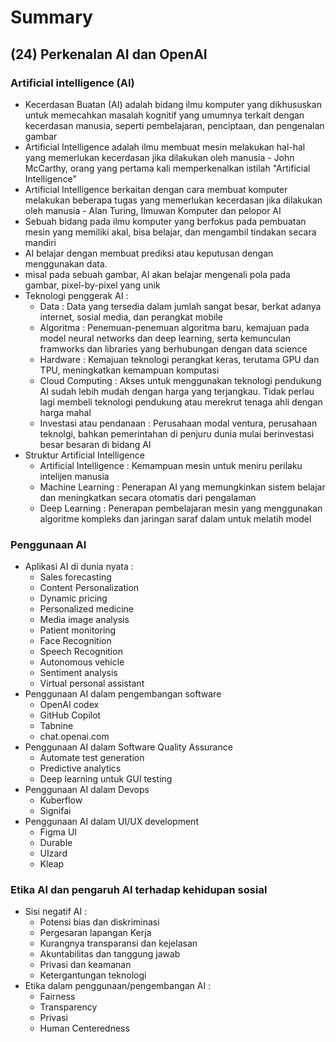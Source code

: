 # Summary

## (24) Perkenalan AI dan OpenAI

### Artificial intelligence (AI)
- Kecerdasan Buatan (AI) adalah bidang ilmu komputer yang dikhususkan untuk memecahkan masalah kognitif yang umumnya terkait dengan kecerdasan manusia, seperti pembelajaran, penciptaan, dan pengenalan gambar
- Artificial Intelligence adalah ilmu membuat mesin melakukan hal-hal yang memerlukan kecerdasan jika dilakukan oleh manusia - John McCarthy, orang yang pertama kali memperkenalkan istilah "Artificial Intelligence"
- Artificial Intelligence berkaitan dengan cara membuat komputer melakukan beberapa tugas yang memerlukan kecerdasan jika dilakukan oleh manusia - Alan Turing, Ilmuwan Komputer dan pelopor AI
- Sebuah bidang pada ilmu komputer yang berfokus pada pembuatan mesin yang memiliki akal, bisa belajar, dan mengambil tindakan secara mandiri
- AI belajar dengan membuat prediksi atau keputusan dengan menggunakan data.
- misal pada sebuah gambar, AI akan belajar mengenali pola pada gambar, pixel-by-pixel yang unik
- Teknologi penggerak AI :
    - Data : Data yang tersedia dalam jumlah sangat besar, berkat adanya internet, sosial media, dan perangkat mobile
    - Algoritma : Penemuan-penemuan algoritma baru, kemajuan pada model neural networks dan deep learning, serta kemunculan framworks dan libraries yang berhubungan dengan data science
    - Hardware : Kemajuan teknologi perangkat keras, terutama GPU dan TPU, meningkatkan kemampuan komputasi
    - Cloud Computing : Akses untuk menggunakan teknologi pendukung AI sudah lebih mudah dengan harga yang terjangkau. Tidak perlau lagi membeli teknologi pendukung atau merekrut tenaga ahli dengan harga mahal
    - Investasi atau pendanaan : Perusahaan modal ventura, perusahaan teknolgi, bahkan pemerintahan di penjuru dunia mulai berinvestasi besar besaran di bidang AI
- Struktur Artificial Intelligence 
    - Artificial Intelligence : Kemampuan mesin untuk meniru perilaku intelijen manusia
    - Machine Learning : Penerapan AI yang memungkinkan sistem belajar dan meningkatkan secara otomatis dari pengalaman
    - Deep Learning : Penerapan pembelajaran mesin yang menggunakan algoritme kompleks dan jaringan saraf dalam untuk melatih model

### Penggunaan AI
- Aplikasi AI di dunia nyata :
    - Sales forecasting
    - Content Personalization
    - Dynamic pricing
    - Personalized medicine
    - Media image analysis
    - Patient monitoring
    - Face Recognition
    - Speech Recognition
    - Autonomous vehicle
    - Sentiment analysis
    - Virtual personal assistant
- Penggunaan AI dalam pengembangan software
    - OpenAI codex
    - GitHub Copilot
    - Tabnine
    - chat.openai.com
- Penggunaan AI dalam Software Quality Assurance
    - Automate test generation
    - Predictive analytics
    - Deep learning untuk GUI testing
- Penggunaan AI dalam Devops
    - Kuberflow
    - Signifai
- Penggunaan AI dalam UI/UX development
    - Figma UI
    - Durable
    - UIzard
    - Kleap

### Etika AI dan pengaruh AI terhadap kehidupan sosial
- Sisi negatif AI :
    - Potensi bias dan diskriminasi
    - Pergesaran lapangan Kerja
    - Kurangnya transparansi dan kejelasan
    - Akuntabilitas dan tanggung jawab
    - Privasi dan keamanan
    - Ketergantungan teknologi
- Etika dalam penggunaan/pengembangan AI :
    - Fairness
    - Transparency
    - Privasi
    - Human Centeredness
